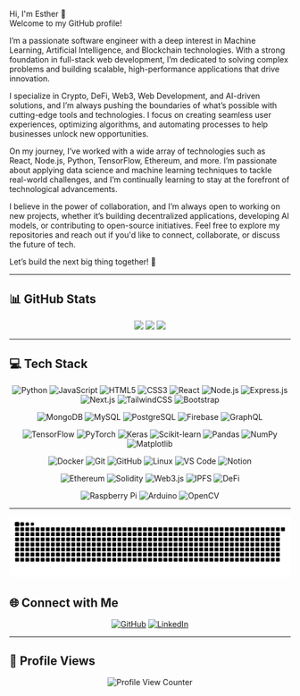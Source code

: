 Hi, I'm Esther 👋  
Welcome to my GitHub profile!

I’m a passionate software engineer with a deep interest in Machine Learning, Artificial Intelligence, and Blockchain technologies. With a strong foundation in full-stack web development, I’m dedicated to solving complex problems and building scalable, high-performance applications that drive innovation.

I specialize in Crypto, DeFi, Web3, Web Development, and AI-driven solutions, and I’m always pushing the boundaries of what’s possible with cutting-edge tools and technologies. I focus on creating seamless user experiences, optimizing algorithms, and automating processes to help businesses unlock new opportunities.

On my journey, I’ve worked with a wide array of technologies such as React, Node.js, Python, TensorFlow, Ethereum, and more. I’m passionate about applying data science and machine learning techniques to tackle real-world challenges, and I’m continually learning to stay at the forefront of technological advancements.

I believe in the power of collaboration, and I’m always open to working on new projects, whether it’s building decentralized applications, developing AI models, or contributing to open-source initiatives. Feel free to explore my repositories and reach out if you'd like to connect, collaborate, or discuss the future of tech.

Let’s build the next big thing together! 🚀

---

## 📊 GitHub Stats
<div align="center">
  <img src="https://github-readme-stats.vercel.app/api?username=Estherchhin&theme=aura&hide_border=true&include_all_commits=true&count_private=true" width="55%" />
  <img src="https://github-readme-streak-stats.herokuapp.com/?user=Estherchhin&theme=aura&hide_border=true" width="50%" />
  <img src="https://github-readme-stats.vercel.app/api/top-langs/?username=Estherchhin&theme=aura&hide_border=true&include_all_commits=true&count_private=true&layout=compact" width="36%" />
</div>

---

## 💻 Tech Stack

<div align="center">

![Python](https://img.shields.io/badge/Python-%2314354C.svg?style=for-the-badge&logo=python&logoColor=white)
![JavaScript](https://img.shields.io/badge/JavaScript-%23F7DF1E.svg?style=for-the-badge&logo=javascript&logoColor=black)
![HTML5](https://img.shields.io/badge/HTML5-%23E34F26.svg?style=for-the-badge&logo=html5&logoColor=white)
![CSS3](https://img.shields.io/badge/CSS3-%231572B6.svg?style=for-the-badge&logo=css3&logoColor=white)
![React](https://img.shields.io/badge/React-%2320232a.svg?style=for-the-badge&logo=react&logoColor=%2361DAFB)
![Node.js](https://img.shields.io/badge/Node.js-%2343853D.svg?style=for-the-badge&logo=node.js&logoColor=white)
![Express.js](https://img.shields.io/badge/Express.js-%23404d59.svg?style=for-the-badge&logo=express&logoColor=%2361DAFB)
![Next.js](https://img.shields.io/badge/Next.js-%23000000.svg?style=for-the-badge&logo=next.js&logoColor=white)
![TailwindCSS](https://img.shields.io/badge/TailwindCSS-%2338B2AC.svg?style=for-the-badge&logo=tailwind-css&logoColor=white)
![Bootstrap](https://img.shields.io/badge/Bootstrap-%237952b3.svg?style=for-the-badge&logo=bootstrap&logoColor=white)

![MongoDB](https://img.shields.io/badge/MongoDB-%234ea94b.svg?style=for-the-badge&logo=mongodb&logoColor=white)
![MySQL](https://img.shields.io/badge/MySQL-%2300f.svg?style=for-the-badge&logo=mysql&logoColor=white)
![PostgreSQL](https://img.shields.io/badge/PostgreSQL-%23316192.svg?style=for-the-badge&logo=postgresql&logoColor=white)
![Firebase](https://img.shields.io/badge/Firebase-%23FFCA28.svg?style=for-the-badge&logo=firebase&logoColor=black)
![GraphQL](https://img.shields.io/badge/GraphQL-%23E10098.svg?style=for-the-badge&logo=graphql&logoColor=white)

![TensorFlow](https://img.shields.io/badge/TensorFlow-%23FF6F00.svg?style=for-the-badge&logo=tensorflow&logoColor=white)
![PyTorch](https://img.shields.io/badge/PyTorch-%23EE4C2C.svg?style=for-the-badge&logo=pytorch&logoColor=white)
![Keras](https://img.shields.io/badge/Keras-%23D00000.svg?style=for-the-badge&logo=keras&logoColor=white)
![Scikit-learn](https://img.shields.io/badge/Scikit--Learn-%23F7931E.svg?style=for-the-badge&logo=scikit-learn&logoColor=white)
![Pandas](https://img.shields.io/badge/Pandas-%23150458.svg?style=for-the-badge&logo=pandas&logoColor=white)
![NumPy](https://img.shields.io/badge/NumPy-%23013243.svg?style=for-the-badge&logo=numpy&logoColor=white)
![Matplotlib](https://img.shields.io/badge/Matplotlib-%23ffffff.svg?style=for-the-badge&logo=matplotlib&logoColor=black)

![Docker](https://img.shields.io/badge/Docker-%230db7ed.svg?style=for-the-badge&logo=docker&logoColor=white)
![Git](https://img.shields.io/badge/Git-%23F05033.svg?style=for-the-badge&logo=git&logoColor=white)
![GitHub](https://img.shields.io/badge/GitHub-%23121011.svg?style=for-the-badge&logo=github&logoColor=white)
![Linux](https://img.shields.io/badge/Linux-%23FCC624.svg?style=for-the-badge&logo=linux&logoColor=black)
![VS Code](https://img.shields.io/badge/VS%20Code-%23007ACC.svg?style=for-the-badge&logo=visual-studio-code&logoColor=white)
![Notion](https://img.shields.io/badge/Notion-%23000000.svg?style=for-the-badge&logo=notion&logoColor=white)

![Ethereum](https://img.shields.io/badge/Ethereum-%2300E6F6.svg?style=for-the-badge&logo=ethereum&logoColor=white)
![Solidity](https://img.shields.io/badge/Solidity-%23F7B731.svg?style=for-the-badge&logo=solidity&logoColor=white)
![Web3.js](https://img.shields.io/badge/Web3.js-%23231F20.svg?style=for-the-badge&logo=web3.js&logoColor=white)
![IPFS](https://img.shields.io/badge/IPFS-%2331F0C7.svg?style=for-the-badge&logo=ipfs&logoColor=white)
![DeFi](https://img.shields.io/badge/DeFi-%231A74E4.svg?style=for-the-badge&logo=defi&logoColor=white)

![Raspberry Pi](https://img.shields.io/badge/Raspberry%20Pi-C51A4A?style=for-the-badge&logo=raspberry-pi&logoColor=white)
![Arduino](https://img.shields.io/badge/Arduino-%2300979D.svg?style=for-the-badge&logo=arduino&logoColor=white)
![OpenCV](https://img.shields.io/badge/OpenCV-%235C3EE8.svg?style=for-the-badge&logo=opencv&logoColor=white)

</div>

---

<!-- Snake -->
<div align="center">
    
  ![snake gif](https://github.com/TechnologyHell/TechnologyHell/blob/output/github-snake-dark.svg)
</div>



## 🌐 Connect with Me
<div align="center">
  <a href="https://github.com/Estherchhin"><img src="https://img.shields.io/badge/GitHub-%23121011.svg?style=for-the-badge&logo=github&logoColor=white" alt="GitHub" /></a>
  <a href="https://www.linkedin.com/in/esther-c-65214a193/"><img src="https://img.shields.io/badge/LinkedIn-%230077B5.svg?style=for-the-badge&logo=linkedin&logoColor=white" alt="LinkedIn" /></a>
</div>

---

## 🎯 Profile Views
<div align="center">
  <img src="https://visitcount.itsvg.in/api?id=Estherchhin&icon=10&color=6" alt="Profile View Counter" />
</div>
